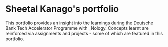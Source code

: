# Sheetal Kanago's portfolio
This portfolio provides an insight into the learnings during the Deutsche Bank Tech Accelerator Programme with _Nology. Concepts learnt are reinforced via assignments and projects - some of which are featured in this portfolio. 


